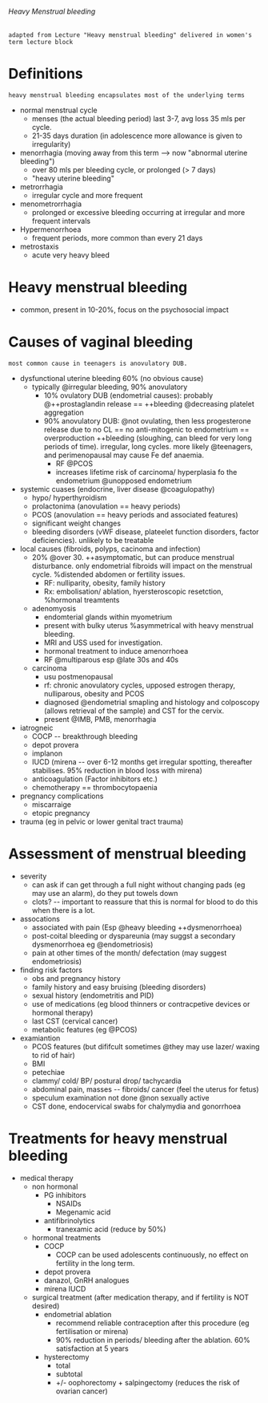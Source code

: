 ###### Heavy Menstrual bleeding
    adapted from Lecture "Heavy menstrual bleeding" delivered in women's term lecture block

# Definitions
    heavy menstrual bleeding encapsulates most of the underlying terms
- normal menstrual cycle
    + menses (the actual bleeding period) last 3-7, avg loss 35 mls per cycle. 
    + 21-35 days duration (in adolescence more allowance is given to irregularity)
- menorrhagia (moving away from this term --> now "abnormal uterine bleeding")
    + over 80 mls per bleeding cycle, or prolonged (> 7 days)
    + "heavy uterine bleeding"
- metrorrhagia
    + irregular cycle and more frequent
- menometrorrhagia
    + prolonged or excessive bleeding occurring at irregular and more frequent intervals
- Hypermenorrhoea
    + frequent periods, more common than every 21 days
- metrostaxis
    + acute very heavy bleed

# Heavy menstrual bleeding
- common, present in 10-20%, focus on the psychosocial impact 

# Causes of vaginal bleeding
    most common cause in teenagers is anovulatory DUB. 
- dysfunctional uterine bleeding 60% (no obvious cause)
    + typically @irregular bleeding, 90% anovulatory
        * 10% ovulatory DUB (endometrial causes): probably @++prostaglandin release == ++bleeding @decreasing platelet aggregation
        * 90% anovulatory DUB: @not ovulating, then less progesterone release due to no CL == no anti-mitogenic to endometrium == overproduction ++bleeding (sloughing, can bleed for very long periods of time). irregular, long cycles. more likely @teenagers, and perimenopausal may cause Fe def anaemia. 
            - RF @PCOS
            - increases lifetime risk of carcinoma/ hyperplasia fo the endometrium @unopposed endometrium
- systemic cuases (endocrine, liver disease @coagulopathy)
    + hypo/ hyperthyroidism
    + prolactonima (anovulation == heavy periods)
    + PCOS (anovulation == heavy periods and associated features)
    + significant weight changes
    + bleeding disorders (vWF disease, plateelet function disorders, factor deficiencies). unlikely to be treatable 
- local causes (fibroids, polyps, cacinoma and infection)
    + 20% @over 30. ++asymptomatic, but can produce menstrual disturbance. only endometrial fibroids will impact on the menstrual cycle. %distended abdomen or fertility issues.
        * RF: nulliparity, obesity, family history
        * Rx: embolisation/ ablation, hyersteroscopic resetction, %hormonal treamtents
    + adenomyosis
        * endomterial glands within myometrium
        * present with bulky uterus %asymmetrical with heavy menstrual bleeding.
        * MRI and USS used for investigation.
        * hormonal treatment to induce amenorrhoea 
        * RF @multiparous esp @late 30s and 40s
    + carcinoma
        * usu postmenopausal
        * rf: chronic anovulatory cycles, upposed estrogen therapy, nulliparous, obesity and PCOS
        * diagnosed @endometrial smapling and histology and colposcopy (allows retrieval of the sample)  and CST for the cervix.
        * present @IMB, PMB, menorrhagia
- iatrogneic
    + COCP -- breakthrough bleeding
    + depot provera
    + implanon
    + IUCD (mirena -- over 6-12 months get irregular spotting, thereafter stabilises. 95% reduction in blood loss with mirena)
    + anticoagulation (Factor inhibitors etc.)
    + chemotherapy == thrombocytopaenia 
- pregnancy complications
    + miscarraige
    + etopic pregnancy
- trauma (eg in pelvic or lower genital tract trauma)

# Assessment of menstrual bleeding
- severity
    + can ask if can get through a full night without changing pads (eg may use an alarm), do they put towels down
    + clots? -- important to reassure that this is normal for blood to do this when there is a lot.
- assocations
    + associated with pain (Esp @heavy bleeding ++dysmenorrhoea)
    + post-coital bleeding or dyspareunia (may suggst a secondary dysmenorrhoea eg @endometriosis)
    + pain at other times of the month/ defectation (may suggest endometriosis)
- finding risk factors
    + obs and pregnancy history
    + family history and easy bruising (bleeding disorders)
    + sexual history (endometritis and PID)
    + use of medications (eg blood thinners or contracpetive devices or hormonal therapy)
    + last CST (cervical cancer)
    + metabolic features (eg @PCOS)
- examiantion   
    + PCOS features (but dififcult sometimes @they may use lazer/ waxing to rid of hair)
    + BMI
    + petechiae
    + clammy/ cold/ BP/ postural drop/ tachycardia
    + abdominal pain, masses -- fibroids/ cancer (feel the uterus for fetus)
    + speculum examination not done @non sexually active
    + CST done, endocervical swabs for chalymydia and gonorrhoea

# Treatments for heavy menstrual bleeding
- medical therapy
    + non hormonal
        * PG inhibitors
            - NSAIDs
            - Megenamic acid
        * antifibrinolytics
            - tranexamic acid (reduce by 50%)
    + hormonal treatments
        * COCP 
            - COCP can be used adolescents continuously, no effect on fertility in the long term.
        * depot provera
        * danazol, GnRH analogues
        * mirena IUCD
    + surgical treatment (after medication therapy, and if fertility is NOT desired)
        * endometrial ablation
            - recommend reliable contraception after this procedure (eg fertilisation or mirena)
            - 90% reduction in periods/ bleeding after the ablation. 60% satisfaction at 5 years
        * hysterectomy 
            - total
            - subtotal
            - +/- oophorectomy + salpingectomy (reduces the risk of ovarian cancer)